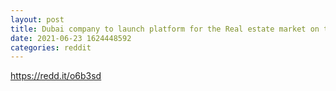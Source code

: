 ```yaml
--- 
layout: post 
title: Dubai company to launch platform for the Real estate market on the Tezos blockchain 
date: 2021-06-23 1624448592 
categories: reddit 
--- 
```

https://redd.it/o6b3sd